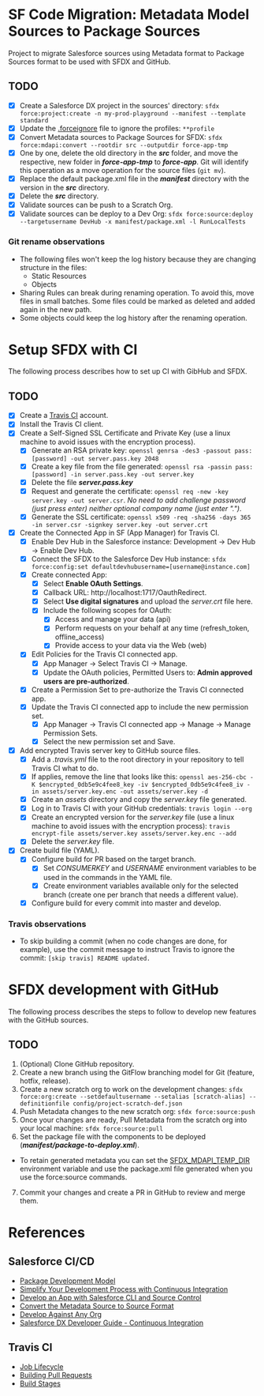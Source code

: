 # SF Code Migration: Metadata Model Sources to Package Sources

Project to migrate Salesforce sources using Metadata format to Package Sources format to be used with SFDX and GitHub.

## TODO
- [x] Create a Salesforce DX project in the sources' directory: `sfdx force:project:create -n my-prod-playground --manifest --template standard`
- [x] Update the [.forceignore](https://developer.salesforce.com/docs/atlas.en-us.sfdx_dev.meta/sfdx_dev/sfdx_dev_exclude_source.htm) file to ignore the profiles: `**profile`
- [x] Convert Metadata sources to Package Sources for SFDX: `sfdx force:mdapi:convert --rootdir src --outputdir force-app-tmp`
- [x] One by one, delete the old directory in the **_src_** folder, and move the respective, new folder in **_force-app-tmp_** to **_force-app_**. Git will identify this operation as a move operation for the source files (`git mv`).
- [x] Replace the default package.xml file in the **_manifest_**  directory with the version in the **_src_** directory.
- [x] Delete the **_src_** directory.
- [x] Validate sources can be push to a Scratch Org.
- [x] Validate sources can be deploy to a Dev Org: `sfdx force:source:deploy --targetusername DevHub -x manifest/package.xml -l RunLocalTests`

### Git rename observations
- The following files won't keep the log history because they are changing structure in the files:
  - Static Resources
  - Objects
- Sharing Rules can break during renaming operation. To avoid this, move files in small batches. Some files could be marked as deleted and added again in the new path. 
- Some objects could keep the log history after the renaming operation.

# Setup SFDX with CI

The following process describes how to set up CI with GibHub and SFDX.

## TODO
- [x] Create a [Travis CI](https://travis-ci.org/) account.
- [x] Install the Travis CI client.
- [x] Create a Self-Signed SSL Certificate and Private Key (use a linux machine to avoid issues with the encryption process).
  - [x] Generate an RSA private key: `openssl genrsa -des3 -passout pass:[password] -out server.pass.key 2048`
  - [x] Create a key file from the file generated: `openssl rsa -passin pass:[password] -in server.pass.key -out server.key`
  - [x] Delete the file **_server.pass.key_**
  - [x] Request and generate the certificate: `openssl req -new -key server.key -out server.csr`. _No need to add challenge password (just press enter) neither optional company name (just enter ".")_. 
  - [x] Generate the SSL certificate: `openssl x509 -req -sha256 -days 365 -in server.csr -signkey server.key -out server.crt` 
- [x] Create the Connected App in SF (App Manager) for Travis CI.
  - [x] Enable Dev Hub in the Salesforce instance: Development -> Dev Hub -> Enable Dev Hub.
  - [x] Connect the SFDX to the Salesforce Dev Hub instance: `sfdx force:config:set defaultdevhubusername=[username@instance.com]`
  - [x] Create connected App:
    - [x] Select **Enable OAuth Settings**.
    - [x] Callback URL: http://localhost:1717/OauthRedirect.
    - [x] Select **Use digital signatures** and upload the _server.crt_ file here.
    - [x] Include the following scopes for OAuth:
      - [x] Access and manage your data (api)
      - [x] Perform requests on your behalf at any time (refresh_token, offline_access)
      - [x] Provide access to your data via the Web (web)
  - [x] Edit Policies for the Travis CI connected app.
    - [x] App Manager -> Select Travis CI -> Manage.
    - [x] Update the OAuth policies, Permitted Users to: **Admin approved users are pre-authorized**.
  - [x] Create a Permission Set to pre-authorize the Travis CI connected app.
  - [x] Update the Travis CI connected app to include the new permission set.
    - [x] App Manager -> Travis CI connected app -> Manage -> Manage Permission Sets.
    - [x] Select the new permission set and Save.
- [x] Add encrypted Travis server key to GitHub source files.
  - [x] Add a _.travis.yml_ file to the root directory in your repository to tell Travis CI what to do.
  - [x] If applies, remove the line that looks like this: `openssl aes-256-cbc -K $encrypted_0db5e9c4fee8_key -iv $encrypted_0db5e9c4fee8_iv -in assets/server.key.enc -out assets/server.key -d`
  - [x] Create an _assets_ directory and copy the _server.key_ file generated.
  - [x] Log in to Travis CI with your GitHub credentials: `travis login --org`
  - [x] Create an encrypted version for the _server.key_ file (use a linux machine to avoid issues with the encryption process): `travis encrypt-file assets/server.key assets/server.key.enc --add`
  - [x] Delete the _server.key_ file.
- [x] Create build file (YAML).
  - [x] Configure build for PR based on the target branch.
    - [x] Set _CONSUMERKEY_ and _USERNAME_ environment variables to be used in the commands in the YAML file.
    - [x] Create environment variables available only for the selected branch (create one per branch that needs a different value).
  - [x] Configure build for every commit into master and develop.
  
### Travis observations
- To skip building a commit (when no code changes are done, for example), use  the commit message to instruct Travis to ignore the commit: `[skip travis] README updated.`

# SFDX development with GitHub

The following process describes the steps to follow to develop new features with the GitHub sources.

## TODO
1. \(Optional) Clone GitHub repository.
2. Create a new branch using the GitFlow branching model for Git (feature, hotfix, release).
3. Create a new scratch org to work on the development changes: `sfdx force:org:create --setdefaultusername --setalias [scratch-alias] --definitionfile config/project-scratch-def.json`
4. Push Metadata changes to the new scratch org: `sfdx force:source:push`
5. Once your changes are ready, Pull Metadata from the scratch org into your local machine: `sfdx force:source:pull`
6. Set the package file with the components to be deployed (**_manifest/package-to-deploy.xml_**).
  - To retain generated metadata you can set the [SFDX_MDAPI_TEMP_DIR](https://developer.salesforce.com/docs/atlas.en-us.sfdx_dev.meta/sfdx_dev/sfdx_dev_develop_any_org.htm) environment variable and use the package.xml file generated when you use the force:source commands.
7. Commit your changes and create a PR in GitHub to review and merge them.

# References
## Salesforce CI/CD
- [Package Development Model](https://trailhead.salesforce.com/content/learn/modules/sfdx_dev_model)
- [Simplify Your Development Process with Continuous Integration](https://trailhead.salesforce.com/content/learn/trails/move-to-a-continuous-integration-development)
- [Develop an App with Salesforce CLI and Source Control](https://trailhead.salesforce.com/content/learn/projects/develop-app-with-salesforce-cli-and-source-control)
- [Convert the Metadata Source to Source Format](https://developer.salesforce.com/docs/atlas.en-us.sfdx_dev.meta/sfdx_dev/sfdx_dev_ws_convert_mdapi.htm)
- [Develop Against Any Org](https://developer.salesforce.com/docs/atlas.en-us.sfdx_dev.meta/sfdx_dev/sfdx_dev_develop_any_org.htm)
- [Salesforce DX Developer Guide - Continuous Integration](https://developer.salesforce.com/docs/atlas.en-us.sfdx_dev.meta/sfdx_dev/sfdx_dev_ci.htm)

## Travis CI
- [Job Lifecycle](https://docs.travis-ci.com/user/job-lifecycle/)
- [Building Pull Requests](https://docs.travis-ci.com/user/pull-requests/)
- [Build Stages](https://docs.travis-ci.com/user/build-stages/)